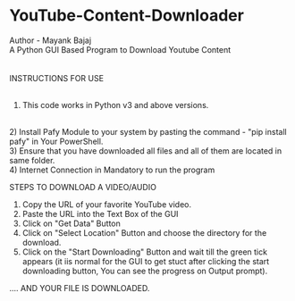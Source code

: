 # YouTube-Content-Downloader
Author - Mayank Bajaj
<br/>
A Python GUI Based Program to Download Youtube Content
<br/>
<br/>
<br/>
INSTRUCTIONS FOR USE
<br/>
<br/>
1) This code works in Python v3 and above versions.
<br/>
2) Install Pafy Module to your system by pasting the command - "pip install pafy" in Your PowerShell.
<br/>
3) Ensure that you have downloaded all files and all of them are located in same folder.
<br/>
4) Internet Connection in Mandatory to run the program

STEPS TO DOWNLOAD A VIDEO/AUDIO
1) Copy the URL of your favorite YouTube video.
2) Paste the URL into the Text Box of the GUI
3) Click on "Get Data" Button
4) Click on "Select Location" Button and choose the directory for the download.
5) Click on the "Start Downloading" Button and wait till the green tick appears (it iis normal for the GUI to get stuct after clicking the start downloading button, You can see the progress on Output prompt).

.... AND YOUR FILE IS DOWNLOADED.
